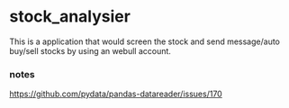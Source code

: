 # stock_analysier

This is a application that would screen the stock and send message/auto buy/sell stocks by using an webull account. 


### notes

https://github.com/pydata/pandas-datareader/issues/170